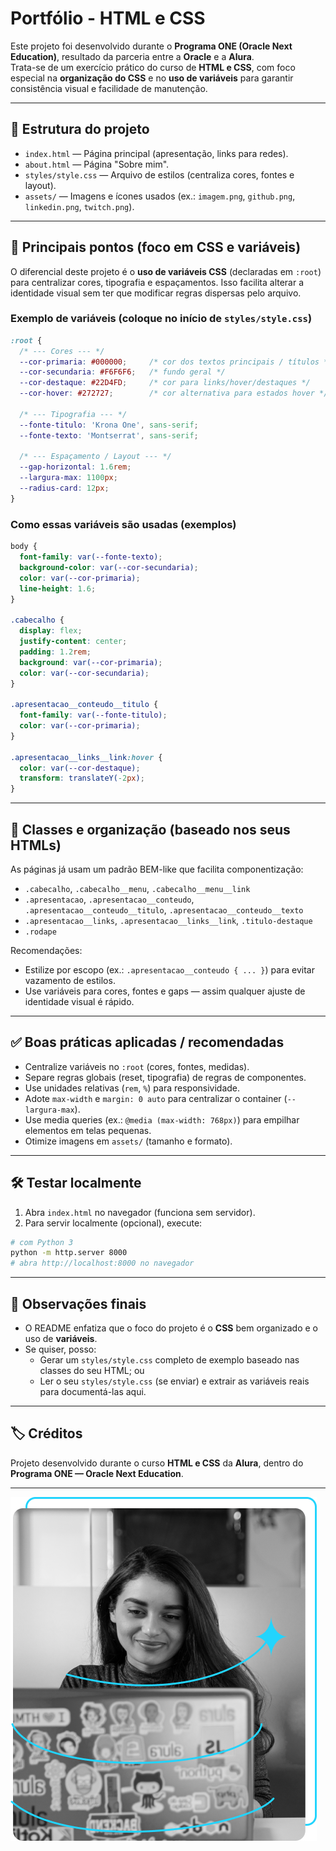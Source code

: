 # Portfólio - HTML e CSS

Este projeto foi desenvolvido durante o **Programa ONE (Oracle Next Education)**, resultado da parceria entre a **Oracle** e a **Alura**.  
Trata-se de um exercício prático do curso de **HTML e CSS**, com foco especial na **organização do CSS** e no **uso de variáveis** para garantir consistência visual e facilidade de manutenção.

---

## 📁 Estrutura do projeto
- `index.html` — Página principal (apresentação, links para redes).  
- `about.html` — Página "Sobre mim".  
- `styles/style.css` — Arquivo de estilos (centraliza cores, fontes e layout).  
- `assets/` — Imagens e ícones usados (ex.: `imagem.png`, `github.png`, `linkedin.png`, `twitch.png`).

---

## 🎯 Principais pontos (foco em CSS e variáveis)
O diferencial deste projeto é o **uso de variáveis CSS** (declaradas em `:root`) para centralizar cores, tipografia e espaçamentos. Isso facilita alterar a identidade visual sem ter que modificar regras dispersas pelo arquivo.

### Exemplo de variáveis (coloque no início de `styles/style.css`)
```css
:root {
  /* --- Cores --- */
  --cor-primaria: #000000;     /* cor dos textos principais / títulos */
  --cor-secundaria: #F6F6F6;   /* fundo geral */
  --cor-destaque: #22D4FD;     /* cor para links/hover/destaques */
  --cor-hover: #272727;        /* cor alternativa para estados hover */

  /* --- Tipografia --- */
  --fonte-titulo: 'Krona One', sans-serif;
  --fonte-texto: 'Montserrat', sans-serif;

  /* --- Espaçamento / Layout --- */
  --gap-horizontal: 1.6rem;
  --largura-max: 1100px;
  --radius-card: 12px;
}
```

### Como essas variáveis são usadas (exemplos)
```css
body {
  font-family: var(--fonte-texto);
  background-color: var(--cor-secundaria);
  color: var(--cor-primaria);
  line-height: 1.6;
}

.cabecalho {
  display: flex;
  justify-content: center;
  padding: 1.2rem;
  background: var(--cor-primaria);
  color: var(--cor-secundaria);
}

.apresentacao__conteudo__titulo {
  font-family: var(--fonte-titulo);
  color: var(--cor-primaria);
}

.apresentacao__links__link:hover {
  color: var(--cor-destaque);
  transform: translateY(-2px);
}
```

---

## 🧩 Classes e organização (baseado nos seus HTMLs)
As páginas já usam um padrão BEM-like que facilita componentização:
- `.cabecalho`, `.cabecalho__menu`, `.cabecalho__menu__link`  
- `.apresentacao`, `.apresentacao__conteudo`, `.apresentacao__conteudo__titulo`, `.apresentacao__conteudo__texto`  
- `.apresentacao__links`, `.apresentacao__links__link`, `.titulo-destaque`  
- `.rodape`

Recomendações:
- Estilize por escopo (ex.: `.apresentacao__conteudo { ... }`) para evitar vazamento de estilos.  
- Use variáveis para cores, fontes e gaps — assim qualquer ajuste de identidade visual é rápido.

---

## ✅ Boas práticas aplicadas / recomendadas
- Centralize variáveis no `:root` (cores, fontes, medidas).  
- Separe regras globais (reset, tipografia) de regras de componentes.  
- Use unidades relativas (`rem`, `%`) para responsividade.  
- Adote `max-width` e `margin: 0 auto` para centralizar o container (`--largura-max`).  
- Use media queries (ex.: `@media (max-width: 768px)`) para empilhar elementos em telas pequenas.  
- Otimize imagens em `assets/` (tamanho e formato).

---

## 🛠 Testar localmente
1. Abra `index.html` no navegador (funciona sem servidor).  
2. Para servir localmente (opcional), execute:
```bash
# com Python 3
python -m http.server 8000
# abra http://localhost:8000 no navegador
```

---

## 📌 Observações finais
- O README enfatiza que o foco do projeto é o **CSS** bem organizado e o uso de **variáveis**.  
- Se quiser, posso:
  - Gerar um `styles/style.css` completo de exemplo baseado nas classes do seu HTML; ou  
  - Ler o seu `styles/style.css` (se enviar) e extrair as variáveis reais para documentá-las aqui.

---

## 🏷 Créditos
Projeto desenvolvido durante o curso **HTML e CSS** da **Alura**, dentro do **Programa ONE — Oracle Next Education**.

---

![Preview do projeto](./assets/imagem.png)
